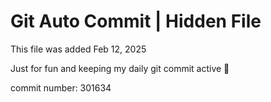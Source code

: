 # Git Auto Commit | Hidden File

This file was added Feb 12, 2025

Just for fun and keeping my daily git commit active 🤪

commit number: 301634
